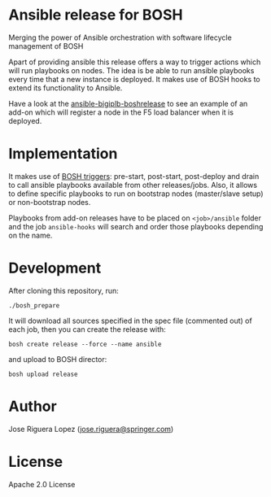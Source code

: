 # Ansible release for BOSH

Merging the power of Ansible orchestration with software lifecycle management of BOSH


Apart of providing ansible this release offers a way to trigger actions which will run playbooks
on nodes. The idea is be able to run ansible playbooks every time that a new instance is
deployed. It makes use of BOSH hooks to extend its functionality to Ansible.

Have a look at the [ansible-bigiplb-boshrelease](https://github.com/SpringerPE/ansible-bigiplb-boshrelease)
to see an example of an add-on which will register a node in the F5 load balancer when
it is deployed.


# Implementation

It makes use of [BOSH triggers](https://bosh.io/docs/job-lifecycle.html): pre-start, post-start, post-deploy
and drain to call ansible playbooks available from other releases/jobs. Also, it allows to define
specific playbooks to run on bootstrap nodes (master/slave setup) or non-bootstrap nodes. 

Playbooks from add-on releases have to be placed on `<job>/ansible` folder and the job `ansible-hooks`
will search and order those playbooks depending on the name.


# Development

After cloning this repository, run:

```
./bosh_prepare
```

It will download all sources specified in the spec file (commented out) of each job, then you
can create the release with:
```
bosh create release --force --name ansible 
```

and upload to BOSH director:

```
bosh upload release
```


# Author

Jose Riguera Lopez (jose.riguera@springer.com)


# License

Apache 2.0 License
